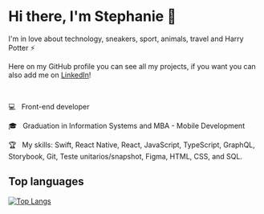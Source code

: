 # Hi there, I'm Stephanie 👋

I'm in love about technology, sneakers, sport, animals, travel and Harry Potter ⚡

Here on my GitHub profile you can see all my projects, if you want you can also add me on [LinkedIn](https://www.linkedin.com/in/stephanie-nascimento-71ab51152/)!

</br>

💻  &nbsp; Front-end developer

🎓 &nbsp; Graduation in Information Systems and MBA - Mobile Development

🏆 &nbsp; My skills: Swift, React Native, React, JavaScript, TypeScript, GraphQL, Storybook, Git, Teste unitarios/snapshot, Figma, HTML, CSS, and SQL.

## Top languages
[![Top Langs](https://github-readme-stats.vercel.app/api/top-langs/?username=steephanie&layout=compact)](https://github.com/steephanie/github-readme-stats)
